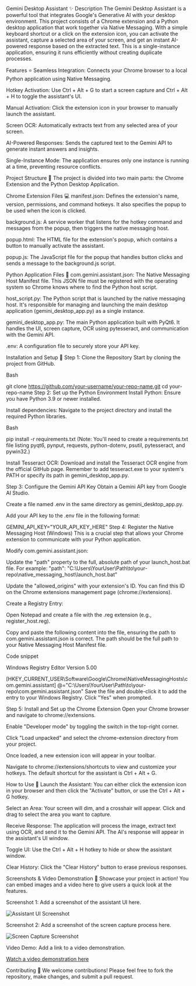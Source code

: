 Gemini Desktop Assistant ✨
Description
The Gemini Desktop Assistant is a powerful tool that integrates Google's Generative AI with your desktop environment. This project consists of a Chrome extension and a Python desktop application that work together via Native Messaging. With a simple keyboard shortcut or a click on the extension icon, you can activate the assistant, capture a selected area of your screen, and get an instant AI-powered response based on the extracted text. This is a single-instance application, ensuring it runs efficiently without creating duplicate processes.

Features ⭐
Seamless Integration: Connects your Chrome browser to a local Python application using Native Messaging.

Hotkey Activation: Use Ctrl + Alt + G to start a screen capture and Ctrl + Alt + H to toggle the assistant's UI.

Manual Activation: Click the extension icon in your browser to manually launch the assistant.

Screen OCR: Automatically extracts text from any selected area of your screen.

AI-Powered Responses: Sends the captured text to the Gemini API to generate instant answers and insights.

Single-Instance Mode: The application ensures only one instance is running at a time, preventing resource conflicts.

Project Structure 📁
The project is divided into two main parts: the Chrome Extension and the Python Desktop Application.

Chrome Extension Files 💻
manifest.json: Defines the extension's name, version, permissions, and command hotkeys. It also specifies the popup to be used when the icon is clicked.

background.js: A service worker that listens for the hotkey command and messages from the popup, then triggers the native messaging host.

popup.html: The HTML file for the extension's popup, which contains a button to manually activate the assistant.

popup.js: The JavaScript file for the popup that handles button clicks and sends a message to the background.js script.

Python Application Files 🐍
com.gemini.assistant.json: The Native Messaging Host Manifest file. This JSON file must be registered with the operating system so Chrome knows where to find the Python host script.

host_script.py: The Python script that is launched by the native messaging host. It's responsible for managing and launching the main desktop application (gemini_desktop_app.py) as a single instance.

gemini_desktop_app.py: The main Python application built with PyQt6. It handles the UI, screen capture, OCR using pytesseract, and communication with the Gemini API.

.env: A configuration file to securely store your API key.

Installation and Setup 🔧
Step 1: Clone the Repository
Start by cloning the project from GitHub.

Bash

git clone https://github.com/your-username/your-repo-name.git
cd your-repo-name
Step 2: Set up the Python Environment
Install Python: Ensure you have Python 3.9 or newer installed.

Install dependencies: Navigate to the project directory and install the required Python libraries.

Bash

pip install -r requirements.txt
(Note: You'll need to create a requirements.txt file listing pyqt6, pynput, requests, python-dotenv, psutil, pytesseract, and pywin32.)

Install Tesseract OCR: Download and install the Tesseract OCR engine from the official GitHub page. Remember to add tesseract.exe to your system's PATH or specify its path in gemini_desktop_app.py.

Step 3: Configure the Gemini API Key
Obtain a Gemini API key from Google AI Studio.

Create a file named .env in the same directory as gemini_desktop_app.py.

Add your API key to the .env file in the following format:

GEMINI_API_KEY="YOUR_API_KEY_HERE"
Step 4: Register the Native Messaging Host (Windows)
This is a crucial step that allows your Chrome extension to communicate with your Python application.

Modify com.gemini.assistant.json:

Update the "path" property to the full, absolute path of your launch_host.bat file. For example:
"path": "C:\\Users\\YourUser\\Path\\to\\your-repo\\native_messaging_host\\launch_host.bat"

Update the "allowed_origins" with your extension's ID. You can find this ID on the Chrome extensions management page (chrome://extensions).

Create a Registry Entry:

Open Notepad and create a file with the .reg extension (e.g., register_host.reg).

Copy and paste the following content into the file, ensuring the path to com.gemini.assistant.json is correct. The path should be the full path to your Native Messaging Host Manifest file.

Code snippet

Windows Registry Editor Version 5.00

[HKEY_CURRENT_USER\Software\Google\Chrome\NativeMessagingHosts\com.gemini.assistant]
@="C:\\Users\\YourUser\\Path\\to\\your-repo\\com.gemini.assistant.json"
Save the file and double-click it to add the entry to your Windows Registry. Click "Yes" when prompted.

Step 5: Install and Set up the Chrome Extension
Open your Chrome browser and navigate to chrome://extensions.

Enable "Developer mode" by toggling the switch in the top-right corner.

Click "Load unpacked" and select the chrome-extension directory from your project.

Once loaded, a new extension icon will appear in your toolbar.

Navigate to chrome://extensions/shortcuts to view and customize your hotkeys. The default shortcut for the assistant is Ctrl + Alt + G.

How to Use 🚀
Launch the Assistant: You can either click the extension icon in your browser and then click the "Activate" button, or use the Ctrl + Alt + G hotkey.

Select an Area: Your screen will dim, and a crosshair will appear. Click and drag to select the area you want to capture.

Receive Response: The application will process the image, extract text using OCR, and send it to the Gemini API. The AI's response will appear in the assistant's UI window.

Toggle UI: Use the Ctrl + Alt + H hotkey to hide or show the assistant window.

Clear History: Click the "Clear History" button to erase previous responses.

Screenshots & Video Demonstration 📸
Showcase your project in action! You can embed images and a video here to give users a quick look at the features.

Screenshot 1: Add a screenshot of the assistant UI here.

![Assistant UI Screenshot](path/to/your/image.png)

Screenshot 2: Add a screenshot of the screen capture process here.

![Screen Capture Screenshot](path/to/your/image.png)

Video Demo: Add a link to a video demonstration.

[Watch a video demonstration here](https://www.youtube.com/your-video-link)

Contributing 🤝
We welcome contributions! Please feel free to fork the repository, make changes, and submit a pull request.


